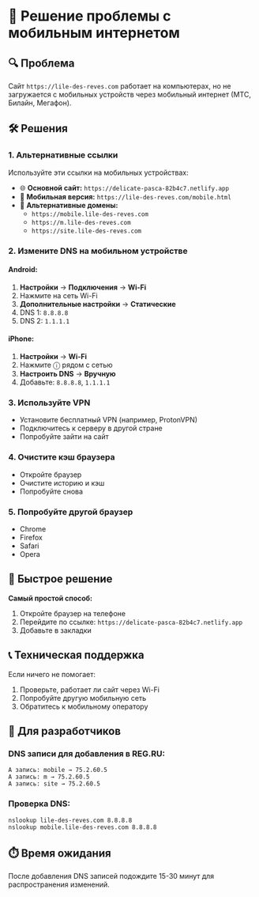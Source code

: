 # 📱 Решение проблемы с мобильным интернетом

## 🔍 Проблема
Сайт `https://lile-des-reves.com` работает на компьютерах, но не загружается с мобильных устройств через мобильный интернет (МТС, Билайн, Мегафон).

## 🛠️ Решения

### 1. **Альтернативные ссылки**
Используйте эти ссылки на мобильных устройствах:

- 🌐 **Основной сайт:** `https://delicate-pasca-82b4c7.netlify.app`
- 📱 **Мобильная версия:** `https://lile-des-reves.com/mobile.html`
- 🔗 **Альтернативные домены:**
  - `https://mobile.lile-des-reves.com`
  - `https://m.lile-des-reves.com`
  - `https://site.lile-des-reves.com`

### 2. **Измените DNS на мобильном устройстве**

#### Android:
1. **Настройки** → **Подключения** → **Wi-Fi**
2. Нажмите на сеть Wi-Fi
3. **Дополнительные настройки** → **Статические**
4. DNS 1: `8.8.8.8`
5. DNS 2: `1.1.1.1`

#### iPhone:
1. **Настройки** → **Wi-Fi**
2. Нажмите ⓘ рядом с сетью
3. **Настроить DNS** → **Вручную**
4. Добавьте: `8.8.8.8`, `1.1.1.1`

### 3. **Используйте VPN**
- Установите бесплатный VPN (например, ProtonVPN)
- Подключитесь к серверу в другой стране
- Попробуйте зайти на сайт

### 4. **Очистите кэш браузера**
- Откройте браузер
- Очистите историю и кэш
- Попробуйте снова

### 5. **Попробуйте другой браузер**
- Chrome
- Firefox
- Safari
- Opera

## 🚀 Быстрое решение

**Самый простой способ:**
1. Откройте браузер на телефоне
2. Перейдите по ссылке: `https://delicate-pasca-82b4c7.netlify.app`
3. Добавьте в закладки

## 📞 Техническая поддержка

Если ничего не помогает:
1. Проверьте, работает ли сайт через Wi-Fi
2. Попробуйте другую мобильную сеть
3. Обратитесь к мобильному оператору

## 🔧 Для разработчиков

### DNS записи для добавления в REG.RU:
```
A запись: mobile → 75.2.60.5
A запись: m → 75.2.60.5  
A запись: site → 75.2.60.5
```

### Проверка DNS:
```bash
nslookup lile-des-reves.com 8.8.8.8
nslookup mobile.lile-des-reves.com 8.8.8.8
```

## ⏱️ Время ожидания
После добавления DNS записей подождите 15-30 минут для распространения изменений. 